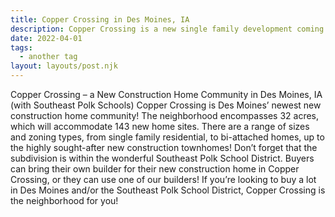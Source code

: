 ```yaml
---
title: Copper Crossing in Des Moines, IA
description: Copper Crossing is a new single family development coming in Des Moines in Fall, 2022!
date: 2022-04-01
tags:
  - another tag
layout: layouts/post.njk
---
```


Copper Crossing – a New Construction Home Community in Des Moines, IA (with Southeast Polk Schools)
Copper Crossing is Des Moines’ newest new construction home community!  The neighborhood encompasses 32 acres, which will accommodate 143 new home sites.  There are a range of sizes and zoning types, from single family residential, to bi-attached homes, up to the highly sought-after new construction townhomes!  Don’t forget that the subdivision is within the wonderful Southeast Polk School District.
Buyers can bring their own builder for their new construction home in Copper Crossing, or they can use one of our builders!  If you’re looking to buy a lot in Des Moines and/or the Southeast Polk School District, Copper Crossing is the neighborhood for you!

